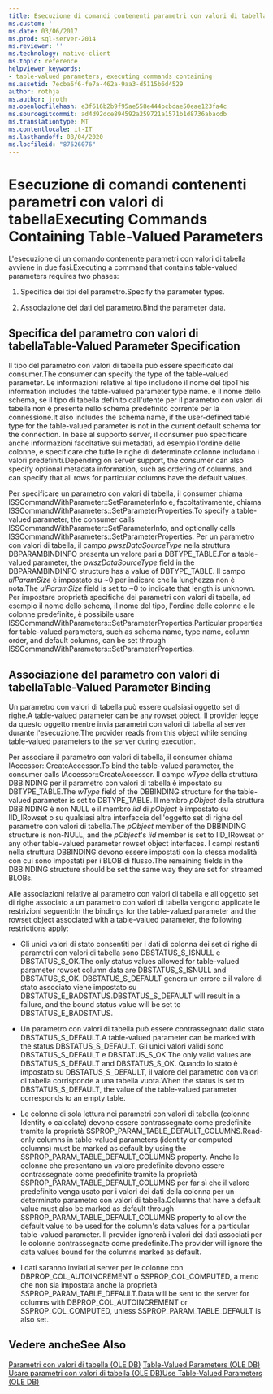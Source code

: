 ```yaml
---
title: Esecuzione di comandi contenenti parametri con valori di tabella | Microsoft Docs
ms.custom: ''
ms.date: 03/06/2017
ms.prod: sql-server-2014
ms.reviewer: ''
ms.technology: native-client
ms.topic: reference
helpviewer_keywords:
- table-valued parameters, executing commands containing
ms.assetid: 7ecba6f6-fe7a-462a-9aa3-d5115b6d4529
author: rothja
ms.author: jroth
ms.openlocfilehash: e3f616b2b9f95ae558e444bcbdae50eae123fa4c
ms.sourcegitcommit: ad4d92dce894592a259721a1571b1d8736abacdb
ms.translationtype: MT
ms.contentlocale: it-IT
ms.lasthandoff: 08/04/2020
ms.locfileid: "87626076"
---
```

# <a name="executing-commands-containing-table-valued-parameters"></a><span data-ttu-id="e5378-102">Esecuzione di comandi contenenti parametri con valori di tabella</span><span class="sxs-lookup"><span data-stu-id="e5378-102">Executing Commands Containing Table-Valued Parameters</span></span>
  <span data-ttu-id="e5378-103">L'esecuzione di un comando contenente parametri con valori di tabella avviene in due fasi.</span><span class="sxs-lookup"><span data-stu-id="e5378-103">Executing a command that contains table-valued parameters requires two phases:</span></span>  
  
1.  <span data-ttu-id="e5378-104">Specifica dei tipi del parametro.</span><span class="sxs-lookup"><span data-stu-id="e5378-104">Specify the parameter types.</span></span>  
  
2.  <span data-ttu-id="e5378-105">Associazione dei dati del parametro.</span><span class="sxs-lookup"><span data-stu-id="e5378-105">Bind the parameter data.</span></span>  
  
## <a name="table-valued-parameter-specification"></a><span data-ttu-id="e5378-106">Specifica del parametro con valori di tabella</span><span class="sxs-lookup"><span data-stu-id="e5378-106">Table-Valued Parameter Specification</span></span>  
 <span data-ttu-id="e5378-107">Il tipo del parametro con valori di tabella può essere specificato dal consumer.</span><span class="sxs-lookup"><span data-stu-id="e5378-107">The consumer can specify the type of the table-valued parameter.</span></span> <span data-ttu-id="e5378-108">Le informazioni relative al tipo includono il nome del tipo</span><span class="sxs-lookup"><span data-stu-id="e5378-108">This information includes the table-valued parameter type name.</span></span> <span data-ttu-id="e5378-109">e il nome dello schema, se il tipo di tabella definito dall'utente per il parametro con valori di tabella non è presente nello schema predefinito corrente per la connessione.</span><span class="sxs-lookup"><span data-stu-id="e5378-109">It also includes the schema name, if the user-defined table type for the table-valued parameter is not in the current default schema for the connection.</span></span> <span data-ttu-id="e5378-110">In base al supporto server, il consumer può specificare anche informazioni facoltative sui metadati, ad esempio l'ordine delle colonne, e specificare che tutte le righe di determinate colonne includano i valori predefiniti.</span><span class="sxs-lookup"><span data-stu-id="e5378-110">Depending on server support, the consumer can also specify optional metadata information, such as ordering of columns, and can specify that all rows for particular columns have the default values.</span></span>  
  
 <span data-ttu-id="e5378-111">Per specificare un parametro con valori di tabella, il consumer chiama ISSCommandWithParameter::SetParameterInfo e, facoltativamente, chiama ISSCommandWithParameters::SetParameterProperties.</span><span class="sxs-lookup"><span data-stu-id="e5378-111">To specify a table-valued parameter, the consumer calls ISSCommandWithParameter::SetParameterInfo, and optionally calls ISSCommandWithParameters::SetParameterProperties.</span></span> <span data-ttu-id="e5378-112">Per un parametro con valori di tabella, il campo *pwszDataSourceType* nella struttura DBPARAMBINDINFO presenta un valore pari a DBTYPE_TABLE.</span><span class="sxs-lookup"><span data-stu-id="e5378-112">For a table-valued parameter, the *pwszDataSourceType* field in the DBPARAMBINDINFO structure has a value of DBTYPE_TABLE.</span></span> <span data-ttu-id="e5378-113">Il campo *ulParamSize* è impostato su ~0 per indicare che la lunghezza non è nota.</span><span class="sxs-lookup"><span data-stu-id="e5378-113">The *ulParamSize* field is set to ~0 to indicate that length is unknown.</span></span> <span data-ttu-id="e5378-114">Per impostare proprietà specifiche dei parametri con valori di tabella, ad esempio il nome dello schema, il nome del tipo, l'ordine delle colonne e le colonne predefinite, è possibile usare ISSCommandWithParameters::SetParameterProperties.</span><span class="sxs-lookup"><span data-stu-id="e5378-114">Particular properties for table-valued parameters, such as schema name, type name, column order, and default columns, can be set through ISSCommandWithParameters::SetParameterProperties.</span></span>  
  
## <a name="table-valued-parameter-binding"></a><span data-ttu-id="e5378-115">Associazione del parametro con valori di tabella</span><span class="sxs-lookup"><span data-stu-id="e5378-115">Table-Valued Parameter Binding</span></span>  
 <span data-ttu-id="e5378-116">Un parametro con valori di tabella può essere qualsiasi oggetto set di righe.</span><span class="sxs-lookup"><span data-stu-id="e5378-116">A table-valued parameter can be any rowset object.</span></span> <span data-ttu-id="e5378-117">Il provider legge da questo oggetto mentre invia parametri con valori di tabella al server durante l'esecuzione.</span><span class="sxs-lookup"><span data-stu-id="e5378-117">The provider reads from this object while sending table-valued parameters to the server during execution.</span></span>  
  
 <span data-ttu-id="e5378-118">Per associare il parametro con valori di tabella, il consumer chiama IAccessor::CreateAccessor.</span><span class="sxs-lookup"><span data-stu-id="e5378-118">To bind the table-valued parameter, the consumer calls IAccessor::CreateAccessor.</span></span> <span data-ttu-id="e5378-119">Il campo *wType* della struttura DBBINDING per il parametro con valori di tabella è impostato su DBTYPE_TABLE.</span><span class="sxs-lookup"><span data-stu-id="e5378-119">The *wType* field of the DBBINDING structure for the table-valued parameter is set to DBTYPE_TABLE.</span></span> <span data-ttu-id="e5378-120">Il membro *pObject* della struttura DBBINDING è non NULL e il membro *iid* di *pObject* è impostato su IID_IRowset o su qualsiasi altra interfaccia dell'oggetto set di righe del parametro con valori di tabella.</span><span class="sxs-lookup"><span data-stu-id="e5378-120">The *pObject* member of the DBBINDING structure is non-NULL, and the *pObject*'s *iid* member is set to IID_IRowset or any other table-valued parameter rowset object interfaces.</span></span> <span data-ttu-id="e5378-121">I campi restanti nella struttura DBBINDING devono essere impostati con la stessa modalità con cui sono impostati per i BLOB di flusso.</span><span class="sxs-lookup"><span data-stu-id="e5378-121">The remaining fields in the DBBINDING structure should be set the same way they are set for streamed BLOBs.</span></span>  
  
 <span data-ttu-id="e5378-122">Alle associazioni relative al parametro con valori di tabella e all'oggetto set di righe associato a un parametro con valori di tabella vengono applicate le restrizioni seguenti:</span><span class="sxs-lookup"><span data-stu-id="e5378-122">In the bindings for the table-valued parameter and the rowset object associated with a table-valued parameter, the following restrictions apply:</span></span>  
  
-   <span data-ttu-id="e5378-123">Gli unici valori di stato consentiti per i dati di colonna dei set di righe di parametri con valori di tabella sono DBSTATUS_S_ISNULL e DBSTATUS_S_OK.</span><span class="sxs-lookup"><span data-stu-id="e5378-123">The only status values allowed for table-valued parameter rowset column data are DBSTATUS_S_ISNULL and DBSTATUS_S_OK.</span></span> <span data-ttu-id="e5378-124">DBSTATUS_S_DEFAULT genera un errore e il valore di stato associato viene impostato su DBSTATUS_E_BADSTATUS.</span><span class="sxs-lookup"><span data-stu-id="e5378-124">DBSTATUS_S_DEFAULT will result in a failure, and the bound status value will be set to DBSTATUS_E_BADSTATUS.</span></span>  
  
-   <span data-ttu-id="e5378-125">Un parametro con valori di tabella può essere contrassegnato dallo stato DBSTATUS_S_DEFAULT.</span><span class="sxs-lookup"><span data-stu-id="e5378-125">A table-valued parameter can be marked with the status DBSTATUS_S_DEFAULT.</span></span> <span data-ttu-id="e5378-126">Gli unici valori validi sono DBSTATUS_S_DEFAULT e DBSTATUS_S_OK.</span><span class="sxs-lookup"><span data-stu-id="e5378-126">The only valid values are DBSTATUS_S_DEFAULT and DBSTATUS_S_OK.</span></span> <span data-ttu-id="e5378-127">Quando lo stato è impostato su DBSTATUS_S_DEFAULT, il valore del parametro con valori di tabella corrisponde a una tabella vuota.</span><span class="sxs-lookup"><span data-stu-id="e5378-127">When the status is set to DBSTATUS_S_DEFAULT, the value of the table-valued parameter corresponds to an empty table.</span></span>  
  
-   <span data-ttu-id="e5378-128">Le colonne di sola lettura nei parametri con valori di tabella (colonne Identity o calcolate) devono essere contrassegnate come predefinite tramite la proprietà SSPROP_PARAM_TABLE_DEFAULT_COLUMNS.</span><span class="sxs-lookup"><span data-stu-id="e5378-128">Read-only columns in table-valued parameters (identity or computed columns) must be marked as default by using the SSPROP_PARAM_TABLE_DEFAULT_COLUMNS property.</span></span> <span data-ttu-id="e5378-129">Anche le colonne che presentano un valore predefinito devono essere contrassegnate come predefinite tramite la proprietà SSPROP_PARAM_TABLE_DEFAULT_COLUMNS per far sì che il valore predefinito venga usato per i valori dei dati della colonna per un determinato parametro con valori di tabella.</span><span class="sxs-lookup"><span data-stu-id="e5378-129">Columns that have a default value must also be marked as default through SSPROP_PARAM_TABLE_DEFAULT_COLUMNS property to allow the default value to be used for the column's data values for a particular table-valued parameter.</span></span> <span data-ttu-id="e5378-130">Il provider ignorerà i valori dei dati associati per le colonne contrassegnate come predefinite.</span><span class="sxs-lookup"><span data-stu-id="e5378-130">The provider will ignore the data values bound for the columns marked as default.</span></span>  
  
-   <span data-ttu-id="e5378-131">I dati saranno inviati al server per le colonne con DBPROP_COL_AUTOINCREMENT o SSPROP_COL_COMPUTED, a meno che non sia impostata anche la proprietà SSPROP_PARAM_TABLE_DEFAULT.</span><span class="sxs-lookup"><span data-stu-id="e5378-131">Data will be sent to the server for columns with DBPROP_COL_AUTOINCREMENT or SSPROP_COL_COMPUTED, unless SSPROP_PARAM_TABLE_DEFAULT is also set.</span></span>  
  
## <a name="see-also"></a><span data-ttu-id="e5378-132">Vedere anche</span><span class="sxs-lookup"><span data-stu-id="e5378-132">See Also</span></span>  
 <span data-ttu-id="e5378-133">[Parametri con valori di tabella &#40;OLE DB&#41;](table-valued-parameters-ole-db.md) </span><span class="sxs-lookup"><span data-stu-id="e5378-133">[Table-Valued Parameters &#40;OLE DB&#41;](table-valued-parameters-ole-db.md) </span></span>  
 [<span data-ttu-id="e5378-134">Usare parametri con valori di tabella &#40;OLE DB&#41;</span><span class="sxs-lookup"><span data-stu-id="e5378-134">Use Table-Valued Parameters &#40;OLE DB&#41;</span></span>](../native-client-ole-db-how-to/use-table-valued-parameters-ole-db.md)  
  
  
